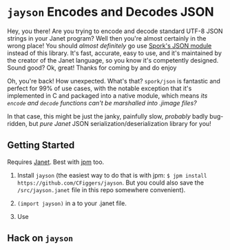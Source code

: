 # `jayson` Encodes and Decodes JSON

Hey, you there! Are you trying to encode and decode standard UTF-8 JSON strings in your Janet program? Well then you're almost certainly in the wrong place! You should *almost definitely* go use [Spork's JSON module](https://GitHub.com/janet-lang/spork) instead of this library. It's fast, accurate, easy to use, and it's maintained by the creator of the Janet language, so you know it's competently designed. Sound good? Ok, great! Thanks for coming by and do enjoy 

Oh, you're back! How unexpected. What's that? `spork/json` is fantastic and perfect for 99% of use cases, with the notable exception that it's implemented in C and packaged into a native module, which means *its `encode` and `decode` functions can't be marshalled into .jimage files?*

In that case, this might be just the janky, painfully slow, _probably_ badly bug-ridden, but _pure Janet_ JSON serialization/deserialization library for you!

## Getting Started 

Requires [Janet](https://janet-lang.org). Best with [jpm](https://github.com/janet-lang/jpm) too.

1. Install `jayson` (the easiest way to do that is with jpm: `$ jpm install https://github.com/CFiggers/jayson`. But you could also save the `/src/jayson.janet` file in this repo somewhere convenient).

2. `(import jayson)` in a to your .janet file.

3. Use 

## Hack on `jayson`



